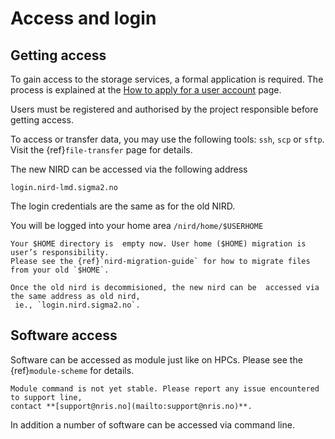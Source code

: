 # Access and login


## Getting access

To gain access to the storage services, a formal application is required. The
process is explained at the
[How to apply for a user account](https://www.sigma2.no/how-apply-user-account)
page.

Users must be registered and authorised by the project responsible
before getting access.

To access or transfer data, you may use the following tools: `ssh`, `scp` or
`sftp`.  Visit the {ref}`file-transfer` page
for details.

The new NIRD can be accessed via the following address

```console
login.nird-lmd.sigma2.no
```

The login credentials are the same as for the old NIRD.

You will be logged into your home area `/nird/home/$USERHOME`


```{note}
Your $HOME directory is  empty now. User home ($HOME) migration is user’s responsibility. 
Please see the {ref}`nird-migration-guide` for how to migrate files from your old `$HOME`.

Once the old nird is decommisioned, the new nird can be  accessed via the same address as old nird,
 ie., `login.nird.sigma2.no`.
```

## Software access

Software can be accessed as module just like on HPCs. Please see the {ref}`module-scheme` for details.

```{warning}
Module command is not yet stable. Please report any issue encountered to support line, 
contact **[support@nris.no](mailto:support@nris.no)**.

```
In addition a number of software can be accessed via command line.



